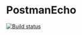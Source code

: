 # PostmanEcho

[![Build status](https://ci.appveyor.com/api/projects/status/tqrmyqm48eiyxnu5?svg=true)](https://ci.appveyor.com/project/lukashenkoolga/postmanecho)
